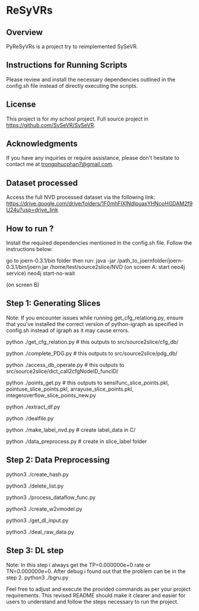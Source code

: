# ReSyVRs
## Overview
PyReSyVRs is a project try to reimplemented SySeVR.

## Instructions for Running Scripts
Please review and install the necessary dependencies outlined in the config.sh file instead of directly executing the scripts.

## License
This project is for my school project. Full source project in https://github.com/SySeVR/SySeVR.

## Acknowledgments
If you have any inquiries or require assistance, please don't hesitate to contact me at trongphucphan7@gmail.com.

## Dataset processed
Access the full NVD processed dataset via the following link: https://drive.google.com/drive/folders/1F0mhFlXlNdlpuaxYHNcoHGDAM2f9U24u?usp=drive_link

## How to run ?
Install the required dependencies mentioned in the config.sh file.
Follow the instructions below:

go to joern-0.3.1/bin folder then run: java -jar /path_to_joernfolder/joern-0.3.1/bin/joern.jar /home/test/source2slice/NVD
(on screen A: start neo4j service)
neo4j start-no-wait


(on screen B)
## Step 1: Generating Slices
Note: If you encounter issues while running get_cfg_relationg.py, ensure that you've installed the correct version of python-igraph as specified in config.sh instead of igraph as it may cause errors.

python ./get_cfg_relation.py # this outputs to src/source2slice/cfg_db/

python ./complete_PDG.py # this outputs to src/source2slice/pdg_db/

python ./access_db_operate.py # this outputs to src/source2slice/dict_call2cfgNodeID_funcID/

python ./points_get.py # this outputs to sensifunc_slice_points.pkl, pointuse_slice_points.pkl, arrayuse_slice_points.pkl, integeroverflow_slice_points_new.py

python ./extract_df.py

python ./dealfile.py

python ./make_label_nvd.py # create label_data in C/

python ./data_preprocess.py # create in slice_label folder

## Step 2: Data Preprocessing
python3 ./create_hash.py

python3 ./delete_list.py

python3 ./process_dataflow_func.py

python3 ./create_w2vmodel.py

python3 ./get_dl_input.py

python3 ./deal_raw_data.py

## Step 3: DL step
Note: In this step i always get the TP=0.000000e+0 rate or TN=0.000000e+0. After debug i found out that the problem can be in the step 2.
python3 ./bgru.py

Feel free to adjust and execute the provided commands as per your project requirements.
This revised README should make it clearer and easier for users to understand and follow the steps necessary to run the project.
